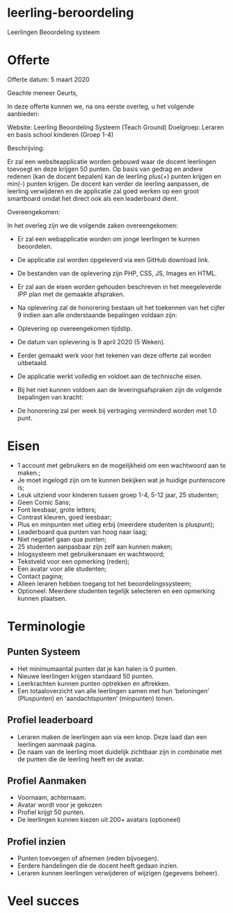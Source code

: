 # leerling-beroordeling
Leerlingen Beoordeling systeem

# Offerte
Offerte datum: 5 maart 2020

Geachte meneer Geurts, 


In deze offerte kunnen we, na ons eerste overleg, u het volgende aanbieden:

Website:              Leerling Beoordeling Systeem (Teach Ground)
Doelgroep:          Leraren en basis school kinderen (Groep 1-4)



Beschrijving:

Er zal een websiteapplicatie worden gebouwd waar de docent leerlingen toevoegt en deze krijgen 50 punten. Op basis van gedrag en andere redenen (kan de docent bepalen) kan de leerling plus(+) punten krijgen en min(-) punten krijgen. De docent kan verder de leerling aanpassen, de leerling verwijderen en de applicatie zal goed werken op een groot smartboard omdat het direct ook als een leaderboard dient.


Overeengekomen:

In het overleg zijn we de volgende zaken overeengekomen:

*	Er zal een webapplicatie worden om jonge leerlingen te kunnen beoordelen.
*	De applicatie zal worden opgeleverd via een GitHub download link.
*	De bestanden van de oplevering zijn PHP, CSS, JS, Images en HTML.
*	Er zal aan de eisen worden gehouden beschreven in het meegeleverde IPP plan met de gemaakte afspraken.

*	Na oplevering zal de honorering bestaan uit het toekennen van het cijfer 9 indien aan alle onderstaande bepalingen voldaan zijn:

*	Oplevering op overeengekomen tijdstip.
* De datum van oplevering is 9 april 2020 (5 Weken).
*	Eerder gemaakt werk voor het tekenen van deze offerte zal worden uitbetaald.
* De applicatie werkt volledig en voldoet aan de technische eisen.
*	Bij het niet kunnen voldoen aan de leveringsafspraken zijn de volgende bepalingen van kracht:
*	De honorering zal per week bij vertraging verminderd worden met 1.0 punt.

# Eisen
* 1 account met gebruikers en de mogelijkheid om een wachtwoord aan te maken.; 
* Je moet ingelogd zijn om te kunnen bekijken wat je huidige puntenscore is; 
* Leuk uitziend voor kinderen tussen groep 1-4, 5-12 jaar, 25 studenten; 
* Geen Comic Sans; 
* Font leesbaar, grote letters; 
* Contrast kleuren, goed leesbaar; 
* Plus en minpunten met uitleg erbij (meerdere studenten is pluspunt); 
* Leaderboard qua punten van hoog naar laag; 
* Niet negatief gaan qua punten; 
* 25 studenten aanpasbaar zijn zelf aan kunnen maken; 
* Inlogsysteem met gebruikersnaam en wachtwoord; 
* Tekstveld voor een opmerking (reden); 
* Een avatar voor alle studenten; 
* Contact pagina; 
* Alleen leraren hebben toegang tot het beoordelingssysteem;
* Optioneel: Meerdere studenten tegelijk selecteren en een opmerking kunnen plaatsen.

# Terminologie
## Punten Systeem
* Het minimumaantal punten dat je kan halen is 0 punten.
* Nieuwe leerlingen krijgen standaard 50 punten.
* Leerkrachten kunnen punten optrekken en aftrekken.
* Een totaaloverzicht van alle leerlingen samen met hun ‘beloningen’ (Pluspunten) en ‘aandachtspunten’ (minpunten) tonen.

## Profiel leaderboard
* Leraren maken de leerlingen aan via een knop. Deze laad dan een leerlingen aanmaak pagina.
* De naam van de leerling moet duidelijk zichtbaar zijn in combinatie met de punten die de leerling heeft en de avatar.

## Profiel Aanmaken 
* Voornaam, achternaam.
* Avatar wordt voor je gekozen 
* Profiel krijgt 50 punten. 
* De leerlingen kunnen kiezen uit 200+ avatars (optioneel)

## Profiel inzien
* Punten toevoegen of afnemen (reden bijvoegen). 
* Eerdere handelingen die de docent heeft gedaan inzien. 
* Leraren kunnen leerlingen verwijderen of wijzigen (gegevens beheer).

# Veel succes
